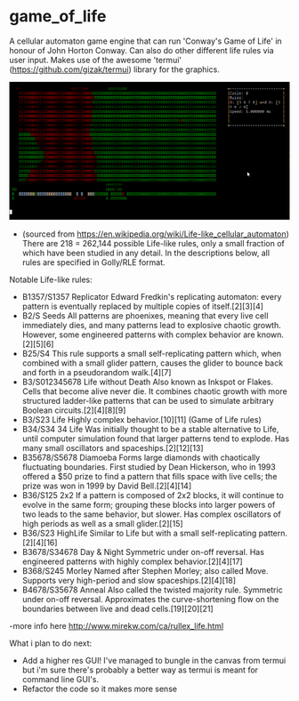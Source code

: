 # game_of_life
A cellular automaton game engine that can run 'Conway's Game of Life' in honour of John Horton Conway.
Can also do other different life rules via user input.
Makes use of the awesome 'termui' (https://github.com/gizak/termui) library for the graphics.

![Day&Night](https://raw.githubusercontent.com/tbal999/game_of_life/master/gui4.gif)

- (sourced from https://en.wikipedia.org/wiki/Life-like_cellular_automaton)
There are 218 = 262,144 possible Life-like rules, only a small fraction of which have been studied in any detail. In the descriptions below, all rules are specified in Golly/RLE format.

Notable Life-like rules:

- B1357/S1357	Replicator	Edward Fredkin's replicating automaton: every pattern is eventually replaced by multiple copies of itself.[2][3][4]
- B2/S	Seeds	All patterns are phoenixes, meaning that every live cell immediately dies, and many patterns lead to explosive chaotic growth. However, some engineered patterns with complex behavior are known.[2][5][6]
- B25/S4		This rule supports a small self-replicating pattern which, when combined with a small glider pattern, causes the glider to bounce back and forth in a pseudorandom walk.[4][7]
- B3/S012345678	Life without Death	Also known as Inkspot or Flakes. Cells that become alive never die. It combines chaotic growth with more structured ladder-like patterns that can be used to simulate arbitrary Boolean circuits.[2][4][8][9]
- B3/S23	Life	Highly complex behavior.[10][11] (Game of Life rules)
- B34/S34	34 Life	Was initially thought to be a stable alternative to Life, until computer simulation found that larger patterns tend to explode. Has many small oscillators and spaceships.[2][12][13]
- B35678/S5678	Diamoeba	Forms large diamonds with chaotically fluctuating boundaries. First studied by Dean Hickerson, who in 1993 offered a $50 prize to find a pattern that fills space with live cells; the prize was won in 1999 by David Bell.[2][4][14]
- B36/S125	2x2	If a pattern is composed of 2x2 blocks, it will continue to evolve in the same form; grouping these blocks into larger powers of two leads to the same behavior, but slower. Has complex oscillators of high periods as well as a small glider.[2][15]
- B36/S23	HighLife	Similar to Life but with a small self-replicating pattern.[2][4][16]
- B3678/S34678	Day & Night	Symmetric under on-off reversal. Has engineered patterns with highly complex behavior.[2][4][17]
- B368/S245	Morley	Named after Stephen Morley; also called Move. Supports very high-period and slow spaceships.[2][4][18]
- B4678/S35678	Anneal	Also called the twisted majority rule. Symmetric under on-off reversal. Approximates the curve-shortening flow on the boundaries between live and dead cells.[19][20][21]

-more info here http://www.mirekw.com/ca/rullex_life.html

What i plan to do next:
- Add a higher res GUI! I've managed to bungle in the canvas from termui but i'm sure there's probably a better way as termui is meant for command line GUI's.
- Refactor the code so it makes more sense
